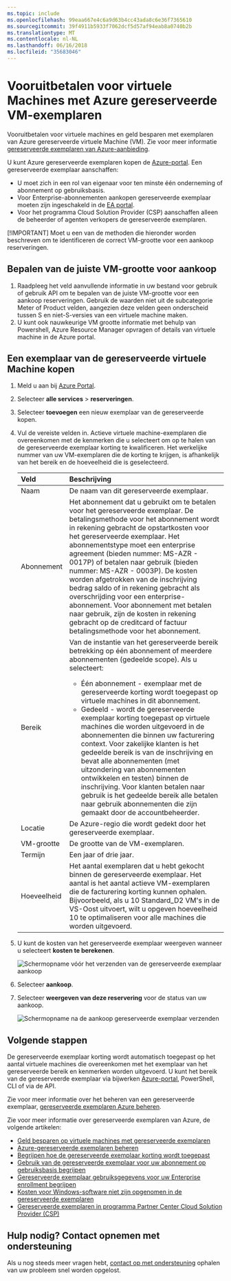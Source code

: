 ```yaml
---
ms.topic: include
ms.openlocfilehash: 99eaa667e4c6a9d63b4cc43ada8c6e36f7365610
ms.sourcegitcommit: 39f4911b5933f7062dcf5d57af94eab8a0740b2b
ms.translationtype: MT
ms.contentlocale: nl-NL
ms.lasthandoff: 06/16/2018
ms.locfileid: "35683046"
---
```

# <a name="prepay-for-virtual-machines-with-azure-reserved-vm-instances"></a>Vooruitbetalen voor virtuele Machines met Azure gereserveerde VM-exemplaren

Vooruitbetalen voor virtuele machines en geld besparen met exemplaren van Azure gereserveerde virtuele Machine (VM). Zie voor meer informatie [gereserveerde exemplaren van Azure-aanbieding](https://azure.microsoft.com/pricing/reserved-vm-instances/).

U kunt Azure gereserveerde exemplaren kopen de [Azure-portal](https://portal.azure.com). Een gereserveerde exemplaar aanschaffen:
-   U moet zich in een rol van eigenaar voor ten minste één onderneming of abonnement op gebruiksbasis.
-   Voor Enterprise-abonnementen aankopen gereserveerde exemplaar moeten zijn ingeschakeld in de [EA portal](https://ea.azure.com).
-   Voor het programma Cloud Solution Provider (CSP) aanschaffen alleen de beheerder of agenten verkopers de gereserveerde exemplaren.

[!IMPORTANT]
Moet u een van de methoden die hieronder worden beschreven om te identificeren de correct VM-grootte voor een aankoop reserveringen.

## <a name="determine-the-right-vm-size-before-purchase"></a>Bepalen van de juiste VM-grootte voor aankoop
1. Raadpleeg het veld aanvullende informatie in uw bestand voor gebruik of gebruik API om te bepalen van de juiste VM-grootte voor een aankoop reserveringen. Gebruik de waarden niet uit de subcategorie Meter of Product velden, aangezien deze velden geen onderscheid tussen S en niet-S-versies van een virtuele machine maken.
2. U kunt ook nauwkeurige VM grootte informatie met behulp van Powershell, Azure Resource Manager opvragen of details van virtuele machine in de Azure portal.

## <a name="buy-a-reserved-virtual-machine-instance"></a>Een exemplaar van de gereserveerde virtuele Machine kopen
1. Meld u aan bij [Azure Portal](https://portal.azure.com).
2. Selecteer **alle services** > **reserveringen**.
3. Selecteer **toevoegen** een nieuw exemplaar van de gereserveerde kopen.
4. Vul de vereiste velden in. Actieve virtuele machine-exemplaren die overeenkomen met de kenmerken die u selecteert om op te halen van de gereserveerde exemplaar korting te kwalificeren. Het werkelijke nummer van uw VM-exemplaren die de korting te krijgen, is afhankelijk van het bereik en de hoeveelheid die is geselecteerd.

    | Veld      | Beschrijving|
    |:------------|:--------------|
    |Naam        |De naam van dit gereserveerde exemplaar.| 
    |Abonnement|Het abonnement dat u gebruikt om te betalen voor het gereserveerde exemplaar. De betalingsmethode voor het abonnement wordt in rekening gebracht de opstartkosten voor het gereserveerde exemplaar. Het abonnementstype moet een enterprise agreement (bieden nummer: MS-AZR - 0017P) of betalen naar gebruik (bieden nummer: MS-AZR - 0003P). De kosten worden afgetrokken van de inschrijving bedrag saldo of in rekening gebracht als overschrijding voor een enterprise-abonnement. Voor abonnement met betalen naar gebruik, zijn de kosten in rekening gebracht op de creditcard of factuur betalingsmethode voor het abonnement.|    
    |Bereik       |Van de instantie van het gereserveerde bereik betrekking op één abonnement of meerdere abonnementen (gedeelde scope). Als u selecteert: <ul><li>Één abonnement - exemplaar met de gereserveerde korting wordt toegepast op virtuele machines in dit abonnement. </li><li>Gedeeld - wordt de gereserveerde exemplaar korting toegepast op virtuele machines die worden uitgevoerd in de abonnementen die binnen uw facturering context. Voor zakelijke klanten is het gedeelde bereik is van de inschrijving en bevat alle abonnementen (met uitzondering van abonnementen ontwikkelen en testen) binnen de inschrijving. Voor klanten betalen naar gebruik is het gedeelde bereik alle betalen naar gebruik abonnementen die zijn gemaakt door de accountbeheerder.</li></ul>|
    |Locatie    |De Azure-regio die wordt gedekt door het gereserveerde exemplaar.|    
    |VM-grootte     |De grootte van de VM-exemplaren.|
    |Termijn        |Een jaar of drie jaar.|
    |Hoeveelheid    |Het aantal exemplaren dat u hebt gekocht binnen de gereserveerde exemplaar. Het aantal is het aantal actieve VM-exemplaren die de facturering korting kunnen ophalen. Bijvoorbeeld, als u 10 Standard_D2 VM's in de VS-Oost uitvoert, wilt u opgeven hoeveelheid 10 te optimaliseren voor alle machines die worden uitgevoerd. |
5. U kunt de kosten van het gereserveerde exemplaar weergeven wanneer u selecteert **kosten te berekenen**.

    ![Schermopname vóór het verzenden van de gereserveerde exemplaar aankoop](./media/virtual-machines-buy-compute-reservations/virtualmachines-reservedvminstance-purchase.png)

6. Selecteer **aankoop**.
7. Selecteer **weergeven van deze reservering** voor de status van uw aankoop.

    ![Schermopname na de aankoop gereserveerde exemplaar verzenden](./media/virtual-machines-buy-compute-reservations/virtualmachines-reservedvmInstance-submit.png)

## <a name="next-steps"></a>Volgende stappen 
De gereserveerde exemplaar korting wordt automatisch toegepast op het aantal virtuele machines die overeenkomen met het exemplaar van het gereserveerde bereik en kenmerken worden uitgevoerd. U kunt het bereik van de gereserveerde exemplaar via bijwerken [Azure-portal](https://portal.azure.com), PowerShell, CLI of via de API. 

Zie voor meer informatie over het beheren van een gereserveerde exemplaar, [gereserveerde exemplaren Azure beheren](../articles/billing/billing-manage-reserved-vm-instance.md).

Zie voor meer informatie over gereserveerde exemplaren van Azure, de volgende artikelen:

- [Geld besparen op virtuele machines met gereserveerde exemplaren](../articles/billing/billing-save-compute-costs-reservations.md)
- [Azure-gereserveerde exemplaren beheren](../articles/billing/billing-manage-reserved-vm-instance.md)
- [Begrijpen hoe de gereserveerde exemplaar korting wordt toegepast](../articles/billing/billing-understand-vm-reservation-charges.md)
- [Gebruik van de gereserveerde exemplaar voor uw abonnement op gebruiksbasis begrijpen](../articles/billing/billing-understand-reserved-instance-usage.md)
- [Gereserveerde exemplaar gebruiksgegevens voor uw Enterprise enrollment begrijpen](../articles/billing/billing-understand-reserved-instance-usage-ea.md)
- [Kosten voor Windows-software niet zijn opgenomen in de gereserveerde exemplaren](../articles/billing/billing-reserved-instance-windows-software-costs.md)
- [Gereserveerde exemplaren in programma Partner Center Cloud Solution Provider (CSP)](https://docs.microsoft.com/partner-center/azure-reservations)

## <a name="need-help-contact-support"></a>Hulp nodig? Contact opnemen met ondersteuning

Als u nog steeds meer vragen hebt, [contact op met ondersteuning](https://portal.azure.com/?#blade/Microsoft_Azure_Support/HelpAndSupportBlade) ophalen van uw probleem snel worden opgelost.